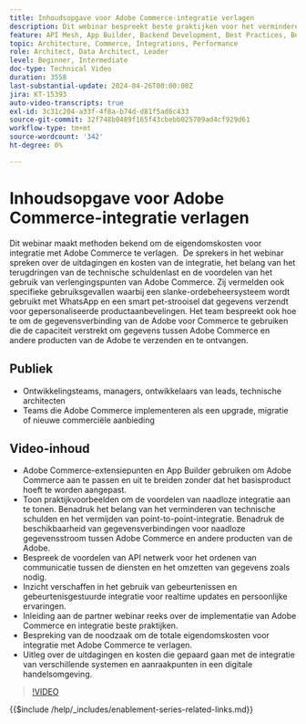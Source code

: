 ```yaml
---
title: Inhoudsopgave voor Adobe Commerce-integratie verlagen
description: Dit webinar bespreekt beste praktijken voor het verminderen van de totale kosten van eigendom voor integratie met Adobe Commerce. Het benadrukt de uitdagingen van traditionele integratie en benadrukt het gebruik van uitbreidingspunten en native integratie met andere producten van de Experience Cloud om de kosten te verlagen en het rendement op investeringen te verhogen. Het doel is flexibiliteit te bieden bij het uitbreiden van het product zonder de kern aan te passen, waardoor het eenvoudiger wordt om het product te onderhouden en te upgraden.
feature: API Mesh, App Builder, Backend Development, Best Practices, Best Practices, Extensibility, Integration
topic: Architecture, Commerce, Integrations, Performance
role: Architect, Data Architect, Leader
level: Beginner, Intermediate
doc-type: Technical Video
duration: 3558
last-substantial-update: 2024-04-26T00:00:00Z
jira: KT-15393
auto-video-transcripts: true
exl-id: 3c31c204-a33f-4f8a-b74d-d81f5ad6c433
source-git-commit: 32f748b0489f165f43cbebb025709ad4cf929d61
workflow-type: tm+mt
source-wordcount: '342'
ht-degree: 0%

---
```


# Inhoudsopgave voor Adobe Commerce-integratie verlagen

Dit webinar maakt methoden bekend om de eigendomskosten voor integratie met Adobe Commerce te verlagen. &#x200B; De sprekers in het webinar spreken over de uitdagingen en kosten van de integratie, het belang van het terugdringen van de technische schuldenlast en de voordelen van het gebruik van verlengingspunten van Adobe Commerce. Zij vermelden ook specifieke gebruiksgevallen waarbij een slanke-ordebeheersysteem wordt gebruikt met WhatsApp en een smart pet-strooisel dat gegevens verzendt voor gepersonaliseerde productaanbevelingen.  Het team bespreekt ook hoe te om de gegevensverbinding van de Adobe voor Commerce te gebruiken die de capaciteit verstrekt om gegevens tussen Adobe Commerce en andere producten van de Adobe te verzenden en te ontvangen.

## Publiek

* Ontwikkelingsteams, managers, ontwikkelaars van leads, technische architecten
* Teams die Adobe Commerce implementeren als een upgrade, migratie of nieuwe commerciële aanbieding

## Video-inhoud

* Adobe Commerce-extensiepunten en App Builder gebruiken om Adobe Commerce aan te passen en uit te breiden zonder dat het basisproduct hoeft te worden aangepast.
* Toon praktijkvoorbeelden om de voordelen van naadloze integratie aan te tonen.
Benadruk het belang van het verminderen van technische schulden en het vermijden van point-to-point-integratie.
Benadruk de beschikbaarheid van gegevensverbindingen voor naadloze gegevensstroom tussen Adobe Commerce en andere producten van de Adobe.
* Bespreek de voordelen van API netwerk voor het ordenen van communicatie tussen de diensten en het omzetten van gegevens zoals nodig.
* Inzicht verschaffen in het gebruik van gebeurtenissen en gebeurtenisgestuurde integratie voor realtime updates en persoonlijke ervaringen.
* Inleiding aan de partner webinar reeks over de implementatie van Adobe Commerce en integratie beste praktijken.
* Bespreking van de noodzaak om de totale eigendomskosten voor integratie met Adobe Commerce te verlagen.
* Uitleg over de uitdagingen en kosten die gepaard gaan met de integratie van verschillende systemen en aanraakpunten in een digitale handelsomgeving.

>[!VIDEO](https://video.tv.adobe.com/v/3428768?learn=on)

{{$include /help/_includes/enablement-series-related-links.md}}
